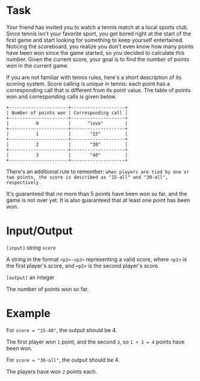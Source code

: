 # Task
Your friend has invited you to watch a tennis match at a local sports club. Since tennis isn't your favorite sport, you get bored right at the start of the first game and start looking for something to keep yourself entertained. Noticing the scoreboard, you realize you don't even know how many points have been won since the game started, so you decided to calculate this number. Given the current score, your goal is to find the number of points won in the current game.

If you are not familiar with tennis rules, here's a short description of its scoring system. Score calling is unique in tennis: each point has a corresponding call that is different from its point value. The table of points won and corresponding calls is given below.
```
+----------------------+--------------------+
| Number of points won | Corresponding call |
+----------------------+--------------------+
|          0           |      "love"        |
+----------------------+--------------------+
|          1           |       "15"         |
+----------------------+--------------------+
|          2           |       "30"         |
+----------------------+--------------------+
|          3           |       "40"         |
+----------------------+--------------------+
```
There's an additional rule to remember: `when players are tied by one or two points, the score is described as "15-all" and "30-all", respectively.`

It's guaranteed that no more than 5 points have been won so far, and the game is not over yet. It is also guaranteed that at least one point has been won.



# Input/Output


`[input]` string `score`

A string in the format `<p1>-<p2>` representing a valid score, where `<p1>` is the first player's score, and `<p2>` is the second player's score.

`[output]` an integer

The number of points won so far.


# Example

For `score = "15-40"`, the output should be 4.

The first player won `1` point, and the second `3`, so `1 + 3 = 4` points have been won.

For `score = "30-all"`, the output should be 4.

The players have won `2` points each.